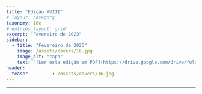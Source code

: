 ```yaml
---
title: "Edição XVIII"
# layout: category
taxonomy: 16e
# entries_layout: grid
excerpt: "Fevereiro de 2023"
sidebar:
  - title: "Fevereiro de 2023"
    image: /assets/covers/16.jpg
    image_alt: "capa"
    text: "[Ler esta edição em PDF](https://drive.google.com/drive/folders/1VLdTF70nA90paDFgnGAW3SXzm_IGp2ZS)"
header:
  teaser         : /assets/covers/16.jpg
---
```


---